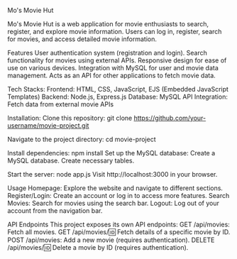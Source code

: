 Mo's Movie Hut

Mo's Movie Hut is a web application for movie enthusiasts to search, register, and explore movie information. Users can log in, register, search for movies, and access detailed movie information.

Features User authentication system (registration and login). Search functionality for movies using external APIs. Responsive design for ease of use on various devices. Integration with MySQL for user and movie data management. Acts as an API for other applications to fetch movie data.

Tech Stacks: Frontend: HTML, CSS, JavaScript, EJS (Embedded JavaScript Templates) Backend: Node.js, Express.js Database: MySQL API Integration: Fetch data from external movie APIs

Installation: Clone this repository: git clone https://github.com/your-username/movie-project.git

Navigate to the project directory: cd movie-project

Install dependencies: npm install Set up the MySQL database: Create a MySQL database. Create necessary tables.

Start the server: node app.js Visit http://localhost:3000 in your browser.

Usage Homepage: Explore the website and navigate to different sections. Register/Login: Create an account or log in to access more features. Search Movies: Search for movies using the search bar. Logout: Log out of your account from the navigation bar.

API Endpoints This project exposes its own API endpoints: GET /api/movies: Fetch all movies. GET /api/movies/:id: Fetch details of a specific movie by ID. POST /api/movies: Add a new movie (requires authentication). DELETE /api/movies/:id: Delete a movie by ID (requires authentication).